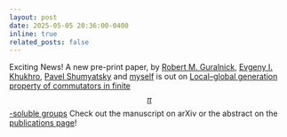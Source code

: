 ```yaml
---
layout: post
date: 2025-05-05 20:36:00-0400
inline: true
related_posts: false
---
```


Exciting News! A new pre-print paper, by [Robert M. Guralnick](https://dornsife.usc.edu/profile/robert-guralnick/), [Evgeny I. Khukhro](https://algebra-lincoln.org/about/), [Pavel Shumyatsky](https://mat.unb.br/index.php/pessoas/docentes/57-pavel-shumyatsky) and [myself](https://acciarric.github.io/) is out on [Local–global generation property of commutators in finite $$\pi$$-soluble groups](https://doi.org/10.48550/arXiv.2505.03017)
Check out the manuscript on arXiv or the abstract on the [publications page](https://acciarric.github.io/publications/)!